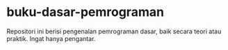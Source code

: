 # buku-dasar-pemrograman
Repositori ini berisi pengenalan pemrograman dasar, baik secara teori atau praktik. Ingat hanya pengantar.
